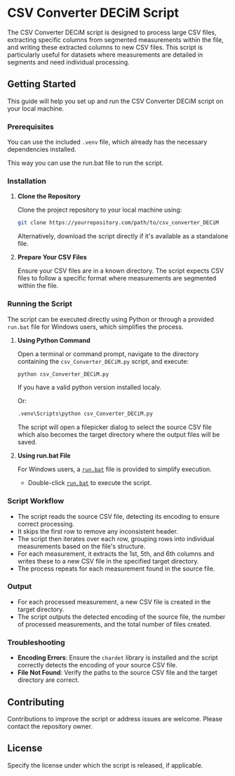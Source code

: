 # CSV Converter DECiM Script

The CSV Converter DECiM script is designed to process large CSV files, extracting specific columns from segmented measurements within the file, and writing these extracted columns to new CSV files. This script is particularly useful for datasets where measurements are detailed in segments and need individual processing.

## Getting Started

This guide will help you set up and run the CSV Converter DECiM script on your local machine.

### Prerequisites
You can use the included `.venv` file, which already has the necessary dependencies installed. 

This way you can use the run.bat file to run the script.

### Installation

1. **Clone the Repository**

   Clone the project repository to your local machine using:

   ```bash
   git clone https://yourrepository.com/path/to/csv_converter_DECiM
   ```

   Alternatively, download the script directly if it's available as a standalone file.

2. **Prepare Your CSV Files**

   Ensure your CSV files are in a known directory. The script expects CSV files to follow a specific format where measurements are segmented within the file.

### Running the Script

The script can be executed directly using Python or through a provided `run.bat` file for Windows users, which simplifies the process.

1. **Using Python Command**

   Open a terminal or command prompt, navigate to the directory containing the `csv_Converter_DECiM.py` script, and execute:

   ```bash
   python csv_Converter_DECiM.py
   ```
   If you have a valid python version installed localy.  
   
   Or:
   ```bash
   .venv\Scripts\python csv_Converter_DECiM.py
   ```

   
   The script will open a filepicker dialog to select the source CSV file which also becomes the target directory where the output files will be saved.


2. **Using run.bat File**

   For Windows users, a [`run.bat`](run.bat) file is provided to simplify execution. 

   - Double-click [`run.bat`](run.bat) to execute the script.

### Script Workflow

- The script reads the source CSV file, detecting its encoding to ensure correct processing.
- It skips the first row to remove any inconsistent header.
- The script then iterates over each row, grouping rows into individual measurements based on the file's structure.
- For each measurement, it extracts the 1st, 5th, and 6th columns and writes these to a new CSV file in the specified target directory.
- The process repeats for each measurement found in the source file.

### Output

- For each processed measurement, a new CSV file is created in the target directory.
- The script outputs the detected encoding of the source file, the number of processed measurements, and the total number of files created.

### Troubleshooting

- **Encoding Errors**: Ensure the `chardet` library is installed and the script correctly detects the encoding of your source CSV file.
- **File Not Found**: Verify the paths to the source CSV file and the target directory are correct.

## Contributing

Contributions to improve the script or address issues are welcome. Please contact the repository owner.

## License

Specify the license under which the script is released, if applicable.


